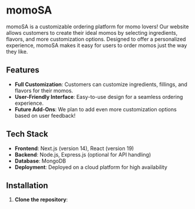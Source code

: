 # momoSA

momoSA is a customizable ordering platform for momo lovers! Our website allows customers to create their ideal momos by selecting ingredients, flavors, and more customization options. Designed to offer a personalized experience, momoSA makes it easy for users to order momos just the way they like.

## Features

- **Full Customization**: Customers can customize ingredients, fillings, and flavors for their momos.
- **User-Friendly Interface**: Easy-to-use design for a seamless ordering experience.
- **Future Add-Ons**: We plan to add even more customization options based on user feedback!

## Tech Stack

- **Frontend**: Next.js (version 14), React (version 19)
- **Backend**: Node.js, Express.js (optional for API handling)
- **Database**: MongoDB
- **Deployment**: Deployed on a cloud platform for high availability

## Installation

1. **Clone the repository**:
